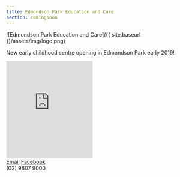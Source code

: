 ```yaml
---
title: Edmondson Park Education and Care
section: comingsoon
---
```


![Edmondson Park Education and Care]({{ site.baseurl }}/assets/img/logo.png)

New early childhood centre opening in Edmondson Park early 2019!

<iframe width="230"
  height="260"
  src="https://www.qkenhanced.com.au/Account/Embeddable/?databaseId=10737"
  scrolling="no"
  seamless="seamless"
  allowtransparency="true"
  frameborder="0">
</iframe>

<!-- [Register today](mailto:edpark@educationandcare.org){: .btn.register} -->

<section id="links">
  <i data-feather="mail"></i> <a href="mailto:edpark@educationandcare.org">Email</a>
  <span class="spacer"></span>
  <i data-feather="facebook"></i> <a href="https://www.facebook.com/edparkeducationandcare/">Facebook</a>
</section>

<section id="phone">
  <i data-feather="phone"></i> (02) 9607 9000
</section>
